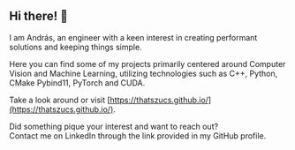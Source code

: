 <!--
**ThatSzucs/ThatSzucs** is a ✨ _special_ ✨ repository because its `README.md` (this file) appears on your GitHub profile.

Here are some ideas to get you started:

- 🔭 I’m currently working on ...
- 🌱 I’m currently learning ...
- 👯 I’m looking to collaborate on ...
- 🤔 I’m looking for help with ...
- 💬 Ask me about ...
- 📫 How to reach me: ...
- 😄 Pronouns: ...
- ⚡ Fun fact: ...
-->

## Hi there! 👋

I am András, an engineer with a keen interest in creating performant
solutions and keeping things simple.

Here you can find some of my projects primarily centered around Computer Vision
and Machine Learning, utilizing technologies such as C++, Python, CMake Pybind11, PyTorch and CUDA.

Take a look around or visit [https://thatszucs.github.io/](https://thatszucs.github.io/).

Did something pique your interest and want to reach out?\
Contact me on LinkedIn through the link provided in my GitHub profile.
